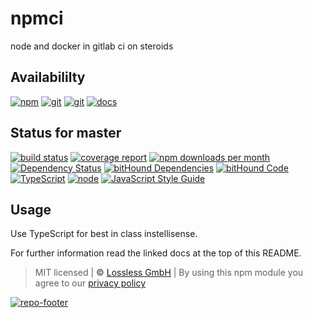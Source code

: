 # npmci

node and docker in gitlab ci on steroids

## Availabililty

[![npm](https://gitzone.gitlab.io/assets/repo-button-npm.svg)](https://www.npmjs.com/package/npmci)
[![git](https://gitzone.gitlab.io/assets/repo-button-git.svg)](https://GitLab.com/gitzone/npmci)
[![git](https://gitzone.gitlab.io/assets/repo-button-mirror.svg)](https://github.com/gitzone/npmci)
[![docs](https://gitzone.gitlab.io/assets/repo-button-docs.svg)](https://gitzone.gitlab.io/npmci/)

## Status for master

[![build status](https://GitLab.com/gitzone/npmci/badges/master/build.svg)](https://GitLab.com/gitzone/npmci/commits/master)
[![coverage report](https://GitLab.com/gitzone/npmci/badges/master/coverage.svg)](https://GitLab.com/gitzone/npmci/commits/master)
[![npm downloads per month](https://img.shields.io/npm/dm/npmci.svg)](https://www.npmjs.com/package/npmci)
[![Dependency Status](https://david-dm.org/gitzonetools/npmci.svg)](https://david-dm.org/gitzonetools/npmci)
[![bitHound Dependencies](https://www.bithound.io/github/gitzonetools/npmci/badges/dependencies.svg)](https://www.bithound.io/github/gitzonetools/npmci/master/dependencies/npm)
[![bitHound Code](https://www.bithound.io/github/gitzonetools/npmci/badges/code.svg)](https://www.bithound.io/github/gitzonetools/npmci)
[![TypeScript](https://img.shields.io/badge/TypeScript-2.x-blue.svg)](https://nodejs.org/dist/latest-v6.x/docs/api/)
[![node](https://img.shields.io/badge/node->=%206.x.x-blue.svg)](https://nodejs.org/dist/latest-v6.x/docs/api/)
[![JavaScript Style Guide](https://img.shields.io/badge/code%20style-standard-brightgreen.svg)](http://standardjs.com/)

## Usage

Use TypeScript for best in class instellisense.

For further information read the linked docs at the top of this README.

> MIT licensed | **&copy;** [Lossless GmbH](https://lossless.gmbh)
> | By using this npm module you agree to our [privacy policy](https://lossless.gmbH/privacy.html)

[![repo-footer](https://gitzone.gitlab.io/assets/repo-footer.svg)](https://push.rocks)

